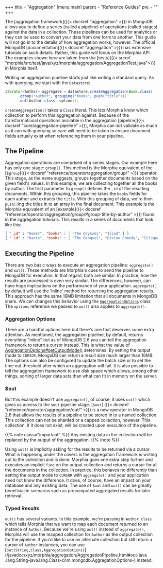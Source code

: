 +++
title = "Aggregation"
[menu.main]
  parent = "Reference Guides"
  pre = "<i class='fa fa-file-text-o'></i>"
+++

The [aggregation framework]({{< docsref "aggregation" >}}) in MongoDB allows you to define a series (called a pipeline) of
operations (called stages) against the data in a collection.  These pipelines can be used for analytics or they can be used to
convert your data from one form to another.  This guide will not go in to the details of how aggregation works, however.  The official
 MongoDB [documentation]({{< docsref "aggregation" >}}) has extensive tutorials on such details.  Rather, this
 guide will
 focus on the Morphia API.  The examples shown here are taken from the [tests]({{< srcref
  "morphia/src/test/java/xyz/morphia/aggregation/AggregationTest.java">}}) in Morphia itself.

Writing an aggregation pipeline starts just like writing a standard query.  As with querying, we start with the `Datastore`:

```java
Iterator<Author> aggregate = datastore.createAggregation(Book.class)
      .group("author", grouping("books", push("title")))
      .out(Author.class, options);
```

`createAggregation()` takes a `Class` literal.  This lets Morphia know which collection to perform this aggregation
against.  Because of the transformational operations available in the aggregation [pipeline]({{< docsref "core/aggregation-pipeline" >}}),
 Morphia can not validate as much as it can with querying so care will need to be taken to ensure
 document fields actually exist when referencing them in your pipeline.

## The Pipeline
Aggregation operations are comprised of a series stages.  Our example here has only one stage: `group()`.  This method is the Morphia
equivalent of the [`$group`]({{< docsref "reference/operator/aggregation/group/" >}}) operator.  This stage, as the name
suggests, groups together documents based on the given field's values.  In this example, we are collecting together all the books by
author.  The first parameter to `group()` defines the `_id` of the resulting documents.  Within this grouping, this pipeline takes the
`books` fields for each author and extracts the `title`.  With this grouping of data, we're then `push()`ing the titles in to an array
in the final document.  This example is the Morphia equivalent of an [example]({{< docsref
"reference/operator/aggregation/group/#group-title-by-author" >}}) found in the aggregation tutorials.  This results in a series of
 documents that look like this:

 ```json
 { "_id" : "Homer", "books" : [ "The Odyssey", "Iliad" ] }
 { "_id" : "Dante", "books" : [ "The Banquet", "Divine Comedy", "Eclogues" ] }
 ```

## Executing the Pipeline

There are two basic ways to execute an aggregation pipeline:  `aggregate()` and `out()`.  These methods are Morphia's cues to send the
 pipeline to MongoDB for execution.  In that regard, both are similar.  In practice, how the results are processed is even very similar.
  The differences, however, can have huge implications on the performance of your application.  `aggregate()` by default will use the
 'inline' method for returning the aggregation results.  This approach has the same 16MB limitation that all documents in MongoDB share.
  We can changes this behavior using the [`AggregationOptions`](http://api.mongodb.org/java/3.0/com/mongodb/AggregationOptions.html)
  class.  The `options` reference we passed to `out()` also applies to `aggregate()`.

### Aggregation Options

There are a handful options here but there's one that deserves some extra attention. As mentioned, the aggregation pipeline, by default,
 returns everything "inline" but as of MongoDB 2.6 you can tell the aggregation framework to return a cursor instead.  This is what the
 value of [AggregationOptions#getOutputMode()](http://api.mongodb.org/java/3.0/com/mongodb/AggregationOptions.html#getOutputMode--)
 determines.  By setting the output mode to `CURSOR`, MongoDB can return a result size much larger than 16MB.  The options can also be
 configured to update the batch size or to set the time out threshold after which an aggregation will fail.  It is also possible to tell
  the aggregation framework to use disk space which allows, among other things, sorting of larger data sets than what can fit in memory
  on the server.

### $out

But this example doesn't use `aggregate()`, of course, it uses `out()` which gives us access to the `$out` pipeline stage.  [`$out`]
({{< docsref "reference/operator/aggregation/out/" >}}) is a new operator in MongoDB 2.6 that allows the results of a
pipeline to be stored in to a named collection.  This collection can not be sharded or a capped collection, however.  This collection,
if it does not exist, will be created upon execution of the pipeline.

{{% note class="important" %}}
Any existing data in the collection will be replaced by the output of the aggregation.
{{% /note %}}

Using `out()` is implicitly asking for the results to be returned via a cursor.  What is happening under the covers is the aggregation
framework is writing out to the collection and is done.  Morphia goes one extra step further and executes an implicit `find` on the output
collection and returns a cursor for all the documents in the collection.  In practice, this behaves no differently than setting the
output mode to `CURSOR` with `aggregate()` and your application need not know the difference.  It does, of course, have an impact on your
database and any existing data.  The use of `$out` and `out()` can be greatly beneficial in scenarios such as precomputed aggregated
results for later retrieval.

### Typed Results

`out()` has several variants.  In this example, we're passing in `Author.class` which tells Morphia that we want to map each document
returned to an instance of `Author`.  Because we're using `out()` instead of `aggregate()`, Morphia will use the mapped collection for
`Author` as the output collection for the pipeline.  If you'd like to use an alternate collection but still return a cursor of `Author`
instances, you can use [`out(String,Class,AggregationOptions)`](/javadoc/xyz/morphia/aggregation/AggregationPipeline.html#out-java
.lang.String-java.lang.Class-com.mongodb.AggregationOptions-) instead.